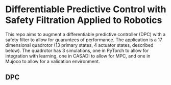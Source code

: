 # Differentiable Predictive Control with Safety Filtration Applied to Robotics

This repo aims to augment a differentiable predictive controller (DPC) with a safety filter to allow for guaruntees of performance. The application is a 17 dimensional quadrotor (13 primary states, 4 actuator states, described below). The quadrotor has 3 simulations, one in PyTorch to allow for integration with learning, one in CASADI to allow for MPC, and one in Mujoco to allow for a validation environment.

## DPC